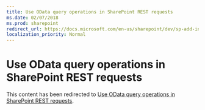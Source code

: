 ```yaml
---
title: Use OData query operations in SharePoint REST requests
ms.date: 02/07/2018
ms.prod: sharepoint
redirect_url: https://docs.microsoft.com/en-us/sharepoint/dev/sp-add-ins/use-odata-query-operations-in-sharepoint-rest-requests/
localization_priority: Normal
---
```



# Use OData query operations in SharePoint REST requests

This content has been redirected to [Use OData query operations in SharePoint REST requests](../../sp-add-ins/use-odata-query-operations-in-sharepoint-rest-requests.md).

